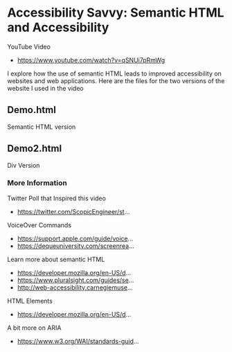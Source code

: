 # Accessibility Savvy: Semantic HTML and Accessibility

YouTube Video
* https://www.youtube.com/watch?v=qSNUi7pRmWg

I explore how the use of semantic HTML leads to improved accessibility on websites and web applications. Here are the files for the two versions of the website I used in the video

## Demo.html

Semantic HTML version

## Demo2.html

Div Version

### More Information

Twitter Poll that Inspired this video
* https://twitter.com/ScopicEngineer/st...

VoiceOver Commands
* https://support.apple.com/guide/voice...
* https://dequeuniversity.com/screenrea...

Learn more about semantic HTML
* https://developer.mozilla.org/en-US/d...
* https://www.pluralsight.com/guides/se...
* http://web-accessibility.carnegiemuse...

HTML Elements
* https://developer.mozilla.org/en-US/d...

A bit more on ARIA
* https://www.w3.org/WAI/standards-guid...
